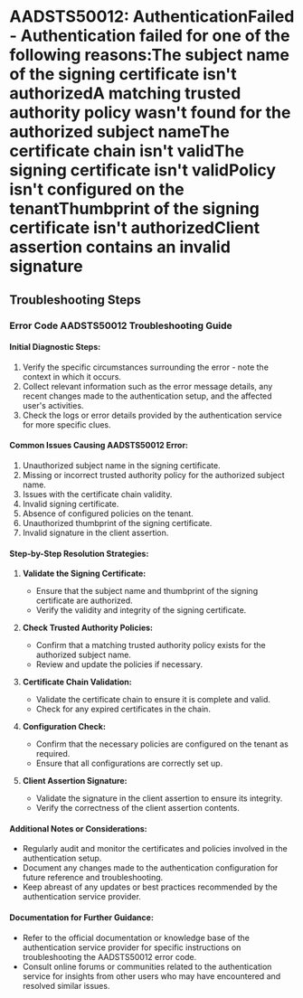 # AADSTS50012: AuthenticationFailed - Authentication failed for one of the following reasons:The subject name of the signing certificate isn't authorizedA matching trusted authority policy wasn't found for the authorized subject nameThe certificate chain isn't validThe signing certificate isn't validPolicy isn't configured on the tenantThumbprint of the signing certificate isn't authorizedClient assertion contains an invalid signature


## Troubleshooting Steps
### Error Code AADSTS50012 Troubleshooting Guide

#### Initial Diagnostic Steps:
1. Verify the specific circumstances surrounding the error - note the context in which it occurs.
2. Collect relevant information such as the error message details, any recent changes made to the authentication setup, and the affected user's activities.
3. Check the logs or error details provided by the authentication service for more specific clues.

#### Common Issues Causing AADSTS50012 Error:
1. Unauthorized subject name in the signing certificate.
2. Missing or incorrect trusted authority policy for the authorized subject name.
3. Issues with the certificate chain validity.
4. Invalid signing certificate.
5. Absence of configured policies on the tenant.
6. Unauthorized thumbprint of the signing certificate.
7. Invalid signature in the client assertion.

#### Step-by-Step Resolution Strategies:
1. **Validate the Signing Certificate:**
   - Ensure that the subject name and thumbprint of the signing certificate are authorized.
   - Verify the validity and integrity of the signing certificate.

2. **Check Trusted Authority Policies:**
   - Confirm that a matching trusted authority policy exists for the authorized subject name.
   - Review and update the policies if necessary.

3. **Certificate Chain Validation:**
   - Validate the certificate chain to ensure it is complete and valid.
   - Check for any expired certificates in the chain.

4. **Configuration Check:**
   - Confirm that the necessary policies are configured on the tenant as required.
   - Ensure that all configurations are correctly set up.

5. **Client Assertion Signature:**
   - Validate the signature in the client assertion to ensure its integrity.
   - Verify the correctness of the client assertion contents.

#### Additional Notes or Considerations:
- Regularly audit and monitor the certificates and policies involved in the authentication setup.
- Document any changes made to the authentication configuration for future reference and troubleshooting.
- Keep abreast of any updates or best practices recommended by the authentication service provider.

#### Documentation for Further Guidance:
- Refer to the official documentation or knowledge base of the authentication service provider for specific instructions on troubleshooting the AADSTS50012 error code.
- Consult online forums or communities related to the authentication service for insights from other users who may have encountered and resolved similar issues.